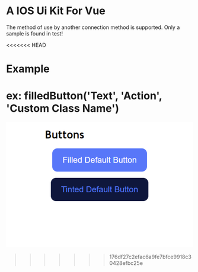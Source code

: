 # A IOS Ui Kit For Vue
The method of use by another connection method is supported. Only a sample is found in test!

<<<<<<< HEAD
# Example
ex: filledButton('Text', 'Action', 'Custom Class Name')
=======
![Screenshot1](images/Screenshot1.png)
>>>>>>> 176df27c2efac6a9fe7bfce9918c30428efbc25e
